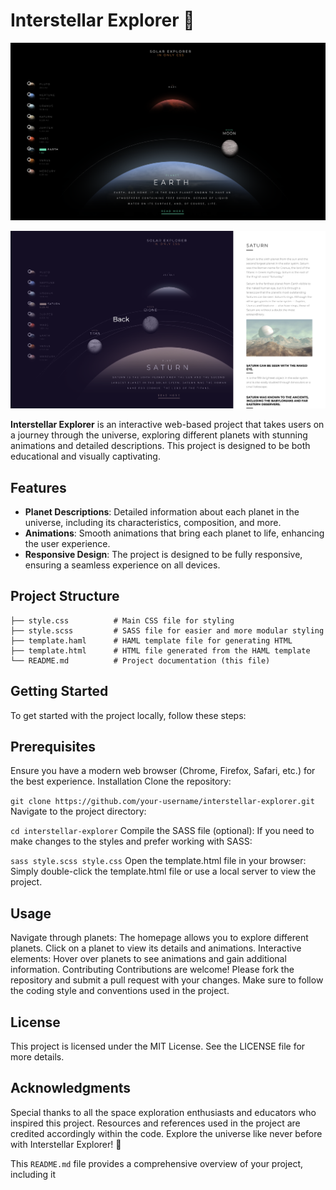 # Interstellar Explorer 🌌
![Interstellar Explorer Banner](b2.jpg)

![Interstellar Explorer Banner](b1.jpg)


**Interstellar Explorer** is an interactive web-based project that takes users on a journey through the universe, exploring different planets with stunning animations and detailed descriptions. This project is designed to be both educational and visually captivating.

## Features

- **Planet Descriptions**: Detailed information about each planet in the universe, including its characteristics, composition, and more.
- **Animations**: Smooth animations that bring each planet to life, enhancing the user experience.
- **Responsive Design**: The project is designed to be fully responsive, ensuring a seamless experience on all devices.

## Project Structure

```plaintext
├── style.css          # Main CSS file for styling
├── style.scss         # SASS file for easier and more modular styling
├── template.haml      # HAML template file for generating HTML
├── template.html      # HTML file generated from the HAML template
└── README.md          # Project documentation (this file)
```
## Getting Started
To get started with the project locally, follow these steps:

## Prerequisites
Ensure you have a modern web browser (Chrome, Firefox, Safari, etc.) for the best experience.
Installation
Clone the repository:

```git clone https://github.com/your-username/interstellar-explorer.git```
Navigate to the project directory:


```cd interstellar-explorer```
Compile the SASS file (optional):
If you need to make changes to the styles and prefer working with SASS:


```sass style.scss style.css```
Open the template.html file in your browser:
Simply double-click the template.html file or use a local server to view the project.

## Usage
Navigate through planets: The homepage allows you to explore different planets. Click on a planet to view its details and animations.
Interactive elements: Hover over planets to see animations and gain additional information.
Contributing
Contributions are welcome! Please fork the repository and submit a pull request with your changes. Make sure to follow the coding style and conventions used in the project.

## License
This project is licensed under the MIT License. See the LICENSE file for more details.

## Acknowledgments
Special thanks to all the space exploration enthusiasts and educators who inspired this project.
Resources and references used in the project are credited accordingly within the code.
Explore the universe like never before with Interstellar Explorer! 🚀



This `README.md` file provides a comprehensive overview of your project, including it
